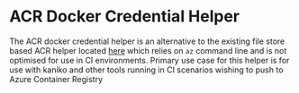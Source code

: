 # ACR Docker Credential Helper

The ACR docker credential helper is an alternative to the existing file store based ACR helper 
located [here](https://github.com/Azure/acr-docker-credential-helper) which relies on `az` command
line and is not optimised for use in CI environments. Primary use case for this helper is for use
with kaniko and other tools running in CI scenarios wishing to push to Azure Container Registry

